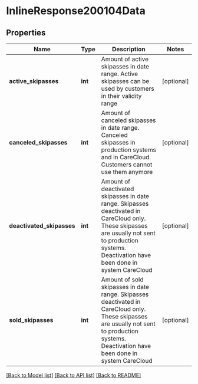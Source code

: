 # InlineResponse200104Data

## Properties
Name | Type | Description | Notes
------------ | ------------- | ------------- | -------------
**active_skipasses** | **int** | Amount of active skipasses in date range. Active skipasses can be used by customers in their validity range | [optional] 
**canceled_skipasses** | **int** | Amount of canceled skipasses in date range. Canceled skipasses in production systems and in CareCloud. Customers cannot use them anymore | [optional] 
**deactivated_skipasses** | **int** | Amount of deactivated skipasses in date range. Skipasses deactivated in CareCloud only. These skipasses are usually not sent to production systems. Deactivation have been done in system CareCloud | [optional] 
**sold_skipasses** | **int** | Amount of sold skipasses in date range. Skipasses deactivated in CareCloud only. These skipasses are usually not sent to production systems. Deactivation have been done in system CareCloud | [optional] 

[[Back to Model list]](../../README.md#documentation-for-models) [[Back to API list]](../../README.md#documentation-for-api-endpoints) [[Back to README]](../../README.md)


